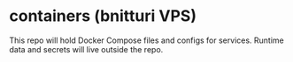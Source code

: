 # containers (bnitturi VPS)
This repo will hold Docker Compose files and configs for services.
Runtime data and secrets will live outside the repo.
